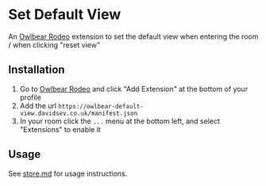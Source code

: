 # Set Default View

An [Owlbear Rodeo](https://www.owlbear.app/) extension to set the default view when entering the room / when clicking
"reset view"

## Installation

1. Go to [Owlbear Rodeo](https://www.owlbear.rodeo/) and click "Add Extension" at the bottom of your profile
2. Add the url `https://owlbear-default-view.davidsev.co.uk/manifest.json`
3. In your room click the `...` menu at the bottom left, and select "Extensions" to enable it

## Usage

See [store.md](static/store.md) for usage instructions.


